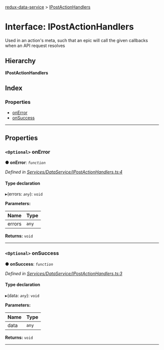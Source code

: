[redux-data-service](../README.md) > [IPostActionHandlers](../interfaces/ipostactionhandlers.md)

# Interface: IPostActionHandlers

Used in an action's meta, such that an epic will call the given callbacks when an API request resolves

## Hierarchy

**IPostActionHandlers**

## Index

### Properties

* [onError](ipostactionhandlers.md#onerror)
* [onSuccess](ipostactionhandlers.md#onsuccess)

---

## Properties

<a id="onerror"></a>

### `<Optional>` onError

**● onError**: *`function`*

*Defined in [Services/DataService/IPostActionHandlers.ts:4](https://github.com/Rediker-Software/redux-data-service/blob/334b326/src/Services/DataService/IPostActionHandlers.ts#L4)*

#### Type declaration
▸(errors: *`any`*): `void`

**Parameters:**

| Name | Type |
| ------ | ------ |
| errors | `any` |

**Returns:** `void`

___
<a id="onsuccess"></a>

### `<Optional>` onSuccess

**● onSuccess**: *`function`*

*Defined in [Services/DataService/IPostActionHandlers.ts:3](https://github.com/Rediker-Software/redux-data-service/blob/334b326/src/Services/DataService/IPostActionHandlers.ts#L3)*

#### Type declaration
▸(data: *`any`*): `void`

**Parameters:**

| Name | Type |
| ------ | ------ |
| data | `any` |

**Returns:** `void`

___


